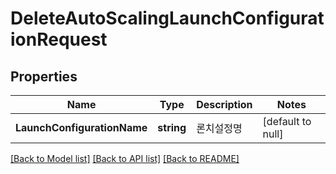 # DeleteAutoScalingLaunchConfigurationRequest

## Properties
Name | Type | Description | Notes
------------ | ------------- | ------------- | -------------
**LaunchConfigurationName** | **string** | 론치설정명 | [default to null]

[[Back to Model list]](../README.md#documentation-for-models) [[Back to API list]](../README.md#documentation-for-api-endpoints) [[Back to README]](../README.md)


